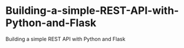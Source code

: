 # Building-a-simple-REST-API-with-Python-and-Flask
Building a simple REST API with Python and Flask
